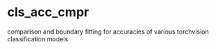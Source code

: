 # cls_acc_cmpr
comparison and boundary fitting for accuracies of various torchvision classification models
